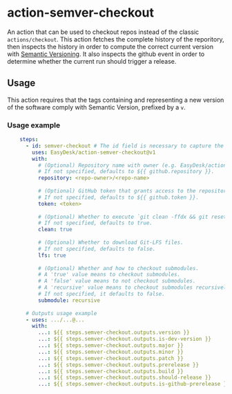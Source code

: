 # action-semver-checkout
An action that can be used to checkout repos instead of the classic `actions/checkout`.
This action fetches the complete history of the reporitory, then inspects the history in order to 
compute the correct current version with [Semantic Versioning](https://semver.org/).
It also inspects the github event in order to determine whether the current run should trigger a release.


## Usage
This action requires that the tags containing and representing a new version of the software comply with Semantic Version, prefixed by a `v`.

### Usage example
```yaml
    steps:
      - id: semver-checkout # The id field is necessary to capture the action's outputs
        uses: EasyDesk/action-semver-checkout@v1
        with:          
          # (Optional) Repository name with owner (e.g. EasyDesk/action-semver-checkout)
          # If not specified, defaults to ${{ github.repository }}.
          repository: <repo-owner>/<repo-name>
          
          # (Optional) GitHub token that grants access to the repository.
          # If not specified, defaults to ${{ github.token }}.
          token: <token>
          
          # (Optional) Whether to execute `git clean -ffdx && git reset --hard HEAD` before fetching.
          # If not specified, defaults to true.
          clean: true
          
          # (Optional) Whether to download Git-LFS files.
          # If not specified, defaults to false.
          lfs: true
          
          # (Optional) Whether and how to checkout submodules.
          # A 'true' value means to checkout submodules.
          # A 'false' value means to not checkout submodules.
          # A 'recursive' value means to checkout submodules recursively.
          # If not specified, it defaults to false.
          submodule: recursive
      
      # Outputs usage example
      - uses: .../...@...
        with:
          ...: ${{ steps.semver-checkout.outputs.version }}              # Semantic version without the 'v' prefix
          ...: ${{ steps.semver-checkout.outputs.is-dev-version }}       # 'true' if version is a dev build (untagged commit)
          ...: ${{ steps.semver-checkout.outputs.major }}                # Major version
          ...: ${{ steps.semver-checkout.outputs.minor }}                # Minor version
          ...: ${{ steps.semver-checkout.outputs.patch }}                # Patch version
          ...: ${{ steps.semver-checkout.outputs.prerelease }}           # Prerelease version
          ...: ${{ steps.semver-checkout.outputs.build }}                # Build version
          ...: ${{ steps.semver-checkout.outputs.should-release }}       # 'true' if the workflow should trigger a release (tagged commit with semver)
          ...: ${{ steps.semver-checkout.outputs.is-github-prerelease }} # 'true' if the version is a beta, that is it starts with 0. or is a dev version
```
